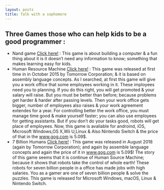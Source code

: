 ```yaml
---
layout: posts
title: Talk with a sophomore
---
```

## Three Games those who can help kids to be a good programmer :
- Nand game [Click here!](https://www.nandgame.com) :
This game is about building a computer & a fun thing about it is it doesn’t need any information to know; something that makes learning easy for kids.
- Human Resource Machine [Click here!](https://tomorrowcorporation.com/humanresourcemachine) :
This game was released at first time in in October 2015 by Tomorrow Corporation; & it is based on assembly language concepts.
As I searched, at first this game will give you a work office that some employees working in it. These imployees need you to planning. If you do this right, you will get promoted  & your salary will raise.
But you must be better than before; because problems get harder & harder after passing levels. Then your work office gets bigger, number of employees also raises & your work agreement extendes for a year. For controlling better the work office, you must manage time good & make yourself faster; you can also use employees for getting assistants.
But if you don’t do your tasks good, robots will get place of employees.
Now, this game is avaliable for androind, iOS, Microsoft Windows,OS X,Wii U,Linux & Also Nintendo Switch & the price of that in the www.gog.com is 5.09$.
- 7 Billion Humans [Click here!](https://tomorrowcorporation.com/7billionhumans) :
This game was released  in August 2018 (again by Tomorrow Corporation); and again by assemble language concepts and again the price of it in www.gog.com is 5.09$!
The story of this game seems that it is continue of Human Source Machine; because it shows that robots take the control of whole earth! These robots for seven billion people in a office has made jobs with high salaries. You as a gamer are one of seven billion people & solve the puzzles.
This game is released for Microsoft Windows, macOS, Linux & Nintendo Switch.
